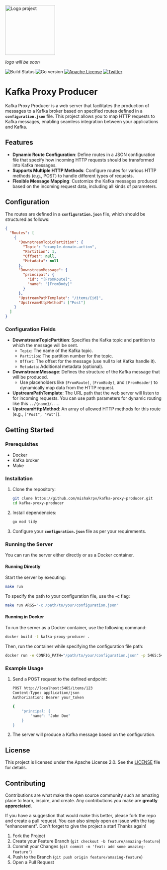 <img src="https://media.giphy.com/media/JIX9t2j0ZTN9S/giphy-downsized.gif" alt="Logo project" height="160" />

_logo will be soon_

![Build Status][build-shield]
![Go version][go-shield]
[![Apache License][license-shield]][license-url]
[![Twitter][twitter-shield]][twitter-url]

# Kafka Proxy Producer

Kafka Proxy Producer is a web server that facilitates the production of messages to a Kafka broker based on specified routes defined in a **`configuration.json`** file. This project allows you to map HTTP requests to Kafka messages, enabling seamless integration between your applications and Kafka.

## Features

- **Dynamic Route Configuration**: Define routes in a JSON configuration file that specify how incoming HTTP requests should be transformed into Kafka messages.
- **Supports Multiple HTTP Methods**: Configure routes for various HTTP methods (e.g., POST) to handle different types of requests.
- **Flexible Message Mapping**: Customize the Kafka messages produced based on the incoming request data, including all kinds of parameters.

## Configuration

The routes are defined in a **`configuration.json`** file, which should be structured as follows:

```json
{
  "Routes": [
    {
      "DownstreamTopicPartition": {
        "Topic": "example.domain.action",
        "Partition": 1,
        "Offset": null,
        "Metadata": null
      },
      "DownstreamMessage": {
        "principal": {
          "id": "[FromRoute]",
          "name": "[FromBody]"
        }
      },
      "UpstreamPathTemplate": "/items/{id}",
      "UpstreamHttpMethod": ["Post"]
    }
  ]
}
```

### Configuration Fields

- **DownstreamTopicPartition**: Specifies the Kafka topic and partition to which the message will be sent.
  - `Topic`: The name of the Kafka topic.
  - `Partition`: The partition number for the topic.
  - `Offset`: The offset for the message (use null to let Kafka handle it).
  - `Metadata`: Additional metadata (optional).
- **DownstreamMessage**: Defines the structure of the Kafka message that will be produced.
  - Use placeholders like `[FromRoute]`, `[FromBody]`, and `[FromHeader]` to dynamically map data from the HTTP request.
- **UpstreamPathTemplate**: The URL path that the web server will listen to for incoming requests. You can use path parameters for dynamic routing like this `../{name}/...`.
- **UpstreamHttpMethod**: An array of allowed HTTP methods for this route (e.g., `["Post", "Put"]`).

## Getting Started

### Prerequisites

- Docker
- Kafka broker
- Make

### Installation

1. Clone the repository:

   ```bash
   git clone https://github.com/mishakrpv/kafka-proxy-producer.git
   cd kafka-proxy-producer
   ```

2. Install dependencies:

   ```bash
   go mod tidy
   ```

3. Configure your **`configuration.json`** file as per your requirements.

### Running the Server

You can run the server either directly or as a Docker container.

#### Running Directly

Start the server by executing:

```bash
make run
```

To specify the path to your configuration file, use the -c flag:

```bash
make run ARGS="-c /path/to/your/configuration.json"
```

#### Running in Docker

To run the server as a Docker container, use the following command:

```bash
docker build -t kafka-proxy-producer .
```

Then, run the container while specifying the configuration file path:

```bash
docker run -e CONFIG_PATH="/path/to/your/configuration.json" -p 5465:5465 kafka-proxy-producer
```

### Example Usage

1. Send a POST request to the defined endpoint:

   ```bash
   POST http://localhost:5465/items/123
   Content-Type: application/json
   Authorization: Bearer your_token

   {
       "principal: {
           "name": "John Doe"
       }
   }
   ```

2. The server will produce a Kafka message based on the configuration.

## License

This project is licensed under the Apache License 2.0. See the [LICENSE](LICENSE) file for details.

## Contributing

Contributions are what make the open source community such an amazing place to learn, inspire, and create. Any contributions you make are **greatly appreciated**.

If you have a suggestion that would make this better, please fork the repo and create a pull request. You can also simply open an issue with the tag "enhancement".
Don't forget to give the project a star! Thanks again!

1. Fork the Project
2. Create your Feature Branch (`git checkout -b feature/amazing-feature`)
3. Commit your Changes (`git commit -m 'feat: add some amazing-feature'`)
4. Push to the Branch (`git push origin feature/amazing-feature`)
5. Open a Pull Request

<!-- MARKDOWN LINKS & IMAGES -->
<!-- https://www.markdownguide.org/basic-syntax/#reference-style-links -->

[license-shield]: https://img.shields.io/badge/license-Apache%202.0-red?style=flat-square
[license-url]: https://github.com/mishakrpv/kafka-proxy-producer/blob/main/LICENSE
[twitter-shield]: https://img.shields.io/twitter/follow/mishakrpv.svg?label=Follow&style=social
[twitter-url]: https://twitter.com/mishakrpv
[go-shield]: https://img.shields.io/github/go-mod/go-version/mishakrpv/kafka-proxy-producer
[build-shield]: https://github.com/mishakrpv/kafka-proxy-producer/actions/workflows/go.yml/badge.svg
